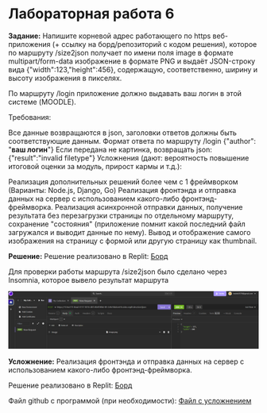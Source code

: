 # Лабораторная работа 6

**Задание:**
Напишите корневой адрес работающего по https веб-приложения (+ ссылку на борд/репозиторий с кодом решения), которое по маршруту /size2json получает по имени поля image в формате multipart/form-data изображение в формате PNG и выдаёт JSON-строку вида {"width":123,"height":456}, содержащую, соответственно, ширину и высоту изображения в пикселях.

По маршруту /login приложение должно выдавать ваш логин в этой системе (MOODLE).

Требования: 

Все данные возвращаются в json, заголовки ответов должны быть соответствующие данным.
Формат ответа по маршруту /login {"author": "__ваш логин__"}
Если передана не картинка, возвращать json: {"result":"invalid filetype"}
Усложнения (дают: вероятность повышение итоговой оценки за модуль, прирост кармы и т.д.): 

Реализация дополнительных решений более чем с 1 фреймворком (Варианты: Node.js, Django, Go)
Реализация фронтэнда и отправка данных на сервер с использованием какого-либо фронтэнд-фреймворка.
Реализация асинхронной отправки данных, получение результата без перезагрузки страницы по отдельному маршруту, сохранение "состояния" (приложение помнит какой последний файл загружался и выводит данные по нему).
Вывод и отображение самого изображения на страницу с формой или другую страницу как thumbnail.


**Решение:**
Решение реализовано в Replit: 	[Борд](https://replit.com/@melnik3570/LR6?v=1)

Для проверки работы маршрута /size2json было сделано через Insomnia, которое вывело результат маршрута

![alt text](https://github.com/MelnikNO/comppracticelr6/blob/main/Снимок%20экрана%202025-04-03%20154558.png)



**Усложнение:** Реализация фронтэнда и отправка данных на сервер с использованием какого-либо фронтэнд-фреймворка.

Решение реализовано в Replit: 	[Борд](https://replit.com/@melnik3570/LR6mode?v=1)

Файл github с программой (при необходимости): [Файл с усложнением](https://github.com/MelnikNO/comppracticelr6/blob/main/lr6_app_mode.py)



